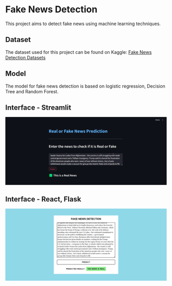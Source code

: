 # Fake News Detection

This project aims to detect fake news using machine learning techniques.

## Dataset
The dataset used for this project can be found on Kaggle: [Fake News Detection Datasets](https://www.kaggle.com/datasets/emineyetm/fake-news-detection-datasets)

## Model
The model for fake news detection is based on logistic regression, Decision Tree and Random Forest.

## Interface - Streamlit
![Interface](Interface.png)

## Interface - React, Flask
![Interface](React-Interface.png)

